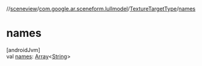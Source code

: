 //[sceneview](../../../index.md)/[com.google.ar.sceneform.lullmodel](../index.md)/[TextureTargetType](index.md)/[names](names.md)

# names

[androidJvm]\
val [names](names.md): [Array](https://kotlinlang.org/api/latest/jvm/stdlib/kotlin/-array/index.html)&lt;[String](https://developer.android.com/reference/kotlin/java/lang/String.html)&gt;
